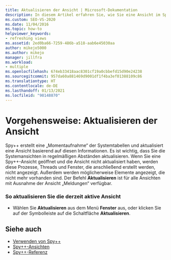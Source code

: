 ```yaml
---
title: Aktualisieren der Ansicht | Microsoft-Dokumentation
description: In diesem Artikel erfahren Sie, wie Sie eine Ansicht im Spy++-Tool beim Debuggen in Visual Studio aktualisieren. Spy++ erstellt eine Momentaufnahme der Systemtabellen und aktualisiert eine Ansicht basierend auf diesen Informationen.
ms.custom: SEO-VS-2020
ms.date: 11/04/2016
ms.topic: how-to
helpviewer_keywords:
- refreshing views
ms.assetid: 2ed0ba66-7259-486b-a518-aab6e45030aa
author: mikejo5000
ms.author: mikejo
manager: jillfra
ms.workload:
- multiple
ms.openlocfilehash: 674eb33418aac8301cf19a0cbbefd15d90e24238
ms.sourcegitcommit: 957da60a881469d9001df1f4ba3ef01388109c86
ms.translationtype: HT
ms.contentlocale: de-DE
ms.lasthandoff: 01/13/2021
ms.locfileid: "98148870"
---
```

# <a name="how-to-refresh-the-view"></a>Vorgehensweise: Aktualisieren der Ansicht
Spy++ erstellt eine „Momentaufnahme“ der Systemtabellen und aktualisiert eine Ansicht basierend auf diesen Informationen. Es ist wichtig, dass Sie die Systemansichten in regelmäßigen Abständen aktualisieren. Wenn Sie eine Spy++-Ansicht geöffnet und die Ansicht nicht aktualisiert haben, werden diese Prozesse, Threads und Fenster, die anschließend erstellt werden, nicht angezeigt. Außerdem werden möglicherweise Elemente angezeigt, die nicht mehr vorhanden sind. Der Befehl **Aktualisieren** ist für alle Ansichten mit Ausnahme der Ansicht „Meldungen“ verfügbar.

### <a name="to-refresh-the-currently-active-view"></a>So aktualisieren Sie die derzeit aktive Ansicht

- Wählen Sie **Aktualisieren** aus dem Menü **Fenster** aus, oder klicken Sie auf der Symbolleiste auf die Schaltfläche **Aktualisieren**.

## <a name="see-also"></a>Siehe auch
- [Verwenden von Spy++](../debugger/using-spy-increment.md)
- [Spy++-Ansichten](../debugger/spy-increment-views.md)
- [Spy++-Referenz](../debugger/spy-increment-reference.md)